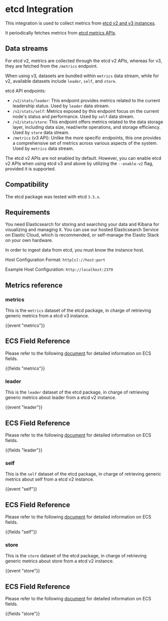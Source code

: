 # etcd Integration

This integration is used to collect metrics from [etcd v2 and v3 instances](https://etcd.io/).

It periodically fetches metrics from [etcd metrics APIs](https://etcd.io/docs/v3.5/op-guide/monitoring/). 

## Data streams

For etcd v2, metrics are collected through the etcd v2 APIs, whereas for v3, they are fetched from the `/metrics` endpoint.

When using v3, datasets are bundled within `metrics` data stream, while for v2, available datasets include `leader`, `self`, and `store`.

etcd API endpoints:
- `/v2/stats/leader`: This endpoint provides metrics related to the current leadership status. Used by `leader` data stream.
- `/v2/stats/self`: Metrics exposed by this endpoint focus on the current node's status and performance. Used by `self` data stream.
- `/v2/stats/store`: This endpoint offers metrics related to the data storage layer, including data size, read/write operations, and storage efficiency. Used by `store` data stream.
- `/metrics` (v3 API): Unlike the more specific endpoints, this one provides a comprehensive set of metrics across various aspects of the system. Used by `metrics` data stream.

The etcd v2 APIs are not enabled by default. However, you can enable etcd v2 APIs when using etcd v3 and above by utilizing the `--enable-v2` flag, provided it is supported.

## Compatibility

The etcd package was tested with etcd `3.5.x`.

## Requirements

You need Elasticsearch for storing and searching your data and Kibana for visualizing and managing it. You can use our hosted Elasticsearch Service on Elastic Cloud, which is recommended, or self-manage the Elastic Stack on your own hardware.

In order to ingest data from etcd, you must know the instance host.

Host Configuration Format: `http[s]://host:port`

Example Host Configuration: `http://localhost:2379`

## Metrics reference

### metrics

This is the `metrics` dataset of the etcd package, in charge of retrieving generic metrics from a etcd v3 instance.

{{event "metrics"}}

## ECS Field Reference

Please refer to the following [document](https://www.elastic.co/guide/en/ecs/current/ecs-field-reference.html) for detailed information on ECS fields.

{{fields "metrics"}}

### leader

This is the `leader` dataset of the etcd package, in charge of retrieving generic metrics about leader from a etcd v2 instance.

{{event "leader"}}

## ECS Field Reference

Please refer to the following [document](https://www.elastic.co/guide/en/ecs/current/ecs-field-reference.html) for detailed information on ECS fields.

{{fields "leader"}}

### self

This is the `self` dataset of the etcd package, in charge of retrieving generic metrics about self from a etcd v2 instance.

{{event "self"}}

## ECS Field Reference

Please refer to the following [document](https://www.elastic.co/guide/en/ecs/current/ecs-field-reference.html) for detailed information on ECS fields.

{{fields "self"}}

### store

This is the `store` dataset of the etcd package, in charge of retrieving generic metrics about store from a etcd v2 instance.

{{event "store"}}

## ECS Field Reference

Please refer to the following [document](https://www.elastic.co/guide/en/ecs/current/ecs-field-reference.html) for detailed information on ECS fields.

{{fields "store"}}